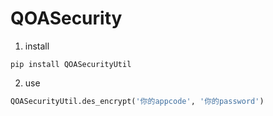 # QOASecurity


1. install
```shell
pip install QOASecurityUtil
```
2. use
```python
QOASecurityUtil.des_encrypt('你的appcode', '你的password')
```
